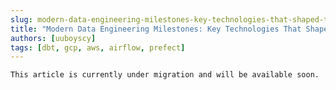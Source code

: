 ```yaml
---
slug: modern-data-engineering-milestones-key-technologies-that-shaped-the-industry
title: "Modern Data Engineering Milestones: Key Technologies That Shaped the Industry"
authors: [uuboyscy]
tags: [dbt, gcp, aws, airflow, prefect]
---
```


```note
This article is currently under migration and will be available soon.
```
